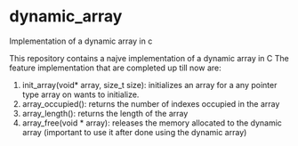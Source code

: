 # dynamic_array
Implementation of a dynamic array in c 

This repository contains a najve implementation of a dynamic array in C
The feature implementation that are completed up till now are: 

1. init_array(void* array, size_t size): initializes an array for a any pointer type array
   on wants to initialize. 
2. array_occupied(): returns the number of indexes occupied in the array
3. array_length(): returns the length of the array
4. array_free(void * array): releases the memory allocated to the dynamic array 
   (important to use it after done using the dynamic array) 
